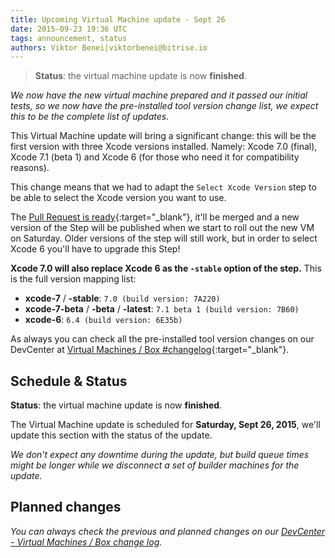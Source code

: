 ```yaml
---
title: Upcoming Virtual Machine update - Sept 26
date: 2015-09-23 19:36 UTC
tags: announcement, status
authors: Viktor Benei|viktorbenei@bitrise.io
---
```


> **Status**: the virtual machine update is now **finished**.

*We now have the new virtual machine prepared and it
passed our initial tests, so we now have the pre-installed tool
version change list, we expect this to be the complete list of updates.*

This Virtual Machine update will bring a significant change: this
will be the first version with three Xcode versions installed.
Namely: Xcode 7.0 (final), Xcode 7.1 (beta 1) and Xcode 6 (for those who
need it for compatibility reasons).

This change means that we had to adapt the `Select Xcode Version` step
to be able to select the Xcode version you want to use.

The [Pull Request is ready](https://github.com/bitrise-io/steps-select-xcode-version/pull/3/files#diff-91d8d269a1c9bd3631ddb04b80b01c4eR54){:target="_blank"}, it'll be merged and a new version
of the Step will be published when we start to roll out the new VM on
Saturday. Older versions of the step will still work, but in order to select
Xcode 6 you'll have to upgrade this Step!

**Xcode 7.0 will also replace Xcode 6 as the `-stable` option of the step.**
This is the full version mapping list:

* __xcode-7__ / __-stable__: `7.0 (build version: 7A220)`
* __xcode-7-beta__ / __-beta__ / __-latest__: `7.1 beta 1 (build version: 7B60)`
* __xcode-6__: `6.4 (build version: 6E35b)`

As always you can check all the pre-installed tool version
changes on our DevCenter at [Virtual Machines / Box #changelog](http://devcenter.bitrise.io/docs/vm-box-changelog){:target="_blank"}.


## Schedule & Status

**Status**: the virtual machine update is now **finished**.

The Virtual Machine update is scheduled for **Saturday, Sept 26, 2015**,
we'll update this section with the status of the update.

*We don't expect any downtime during the update, but build queue
times might be longer while we disconnect a set of
builder machines for the update.*


## Planned changes

*You can always check the previous and planned changes
on our [DevCenter - Virtual Machines / Box change log](http://devcenter.bitrise.io/docs/vm-box-changelog).*
